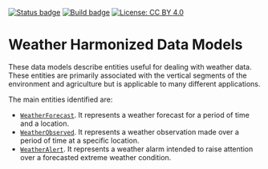 [![Status badge](https://img.shields.io/badge/status-draft-red.svg)](RELEASE_NOTES)
[![Build badge](https://img.shields.io/travis/smart-data-models/dataModel.Weather.svg "Travis build status")](https://travis-ci.org/smart-data-models/dataModel.Weather/)
[![License: CC BY 4.0](https://img.shields.io/badge/License-CC%20BY%204.0-lightgrey.svg)](https://creativecommons.org/licenses/by/4.0/)
# Weather Harmonized Data Models

These data models describe entities useful for dealing with weather data. These
entities are primarily associated with the vertical segments of the environment
and agriculture but is applicable to many different applications.

The main entities identified are:

-   [`WeatherForecast`](https://swagger.lab.fiware.org/?url=https://smart-data-models.github.io/dataModel.Weather/WeatherForecast/swagger.yaml). It represents a weather
    forecast for a period of time and a location.
-   [`WeatherObserved`](https://swagger.lab.fiware.org/?url=https://smart-data-models.github.io/dataModel.Weather/WeatherObserved/swagger.yaml). It represents a weather
    observation made over a period of time at a specific location.
-   [`WeatherAlert`](https://swagger.lab.fiware.org/?url=https://smart-data-models.github.io/dataModel.Weather/WeatherAlert/swagger.yaml). It represents a weather alarm
    intended to raise attention over a forecasted extreme weather condition.
